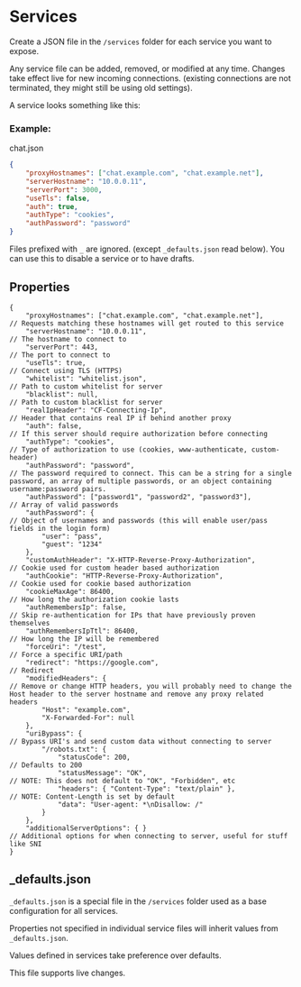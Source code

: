 Services
=========

Create a JSON file in the `/services` folder for each service you want to expose.

Any service file can be added, removed, or modified at any time. Changes take effect live for new incoming connections. (existing connections are not terminated, they might still be using old settings).

A service looks something like this:

### Example:
chat.json
```json
{
    "proxyHostnames": ["chat.example.com", "chat.example.net"],
    "serverHostname": "10.0.0.11",
    "serverPort": 3000,
    "useTls": false,
    "auth": true,
    "authType": "cookies",
    "authPassword": "password"
}
```

Files prefixed with `_` are ignored. (except `_defaults.json` read below).
You can use this to disable a service or to have drafts.

## Properties
```jsonc
{
    "proxyHostnames": ["chat.example.com", "chat.example.net"],        // Requests matching these hostnames will get routed to this service
    "serverHostname": "10.0.0.11",                                     // The hostname to connect to
    "serverPort": 443,                                                 // The port to connect to
    "useTls": true,                                                    // Connect using TLS (HTTPS)
    "whitelist": "whitelist.json",                                     // Path to custom whitelist for server
    "blacklist": null,                                                 // Path to custom blacklist for server
    "realIpHeader": "CF-Connecting-Ip",                                // Header that contains real IP if behind another proxy
    "auth": false,                                                     // If this server should require authorization before connecting
    "authType": "cookies",                                             // Type of authorization to use (cookies, www-authenticate, custom-header)
    "authPassword": "password",                                        // The password required to connect. This can be a string for a single password, an array of multiple passwords, or an object containing username:password pairs.
    "authPassword": ["password1", "password2", "password3"],           // Array of valid passwords
    "authPassword": {                                                  // Object of usernames and passwords (this will enable user/pass fields in the login form)
        "user": "pass",
        "guest": "1234"
    },                                        
    "customAuthHeader": "X-HTTP-Reverse-Proxy-Authorization",          // Cookie used for custom header based authorization
    "authCookie": "HTTP-Reverse-Proxy-Authorization",                  // Cookie used for cookie based authorization
    "cookieMaxAge": 86400,                                             // How long the authorization cookie lasts
    "authRemembersIp": false,                                          // Skip re-authentication for IPs that have previously proven themselves
    "authRemembersIpTtl": 86400,                                       // How long the IP will be remembered
    "forceUri": "/test",                                               // Force a specific URI/path
    "redirect": "https://google.com",                                  // Redirect
    "modifiedHeaders": {                                               // Remove or change HTTP headers, you will probably need to change the Host header to the server hostname and remove any proxy related headers
        "Host": "example.com",
        "X-Forwarded-For": null
    },
    "uriBypass": {                                                     // Bypass URI's and send custom data without connecting to server
        "/robots.txt": {
            "statusCode": 200,                                         // Defaults to 200
            "statusMessage": "OK",                                     // NOTE: This does not default to "OK", "Forbidden", etc
            "headers": { "Content-Type": "text/plain" },               // NOTE: Content-Length is set by default
            "data": "User-agent: *\nDisallow: /"
        }
    },
    "additionalServerOptions": { }                                    // Additional options for when connecting to server, useful for stuff like SNI
}
```

_defaults.json
------------
`_defaults.json` is a special file in the `/services` folder used as a base configuration for all services.

Properties not specified in individual service files will inherit values from `_defaults.json`.

Values defined in services take preference over defaults.

This file supports live changes.
